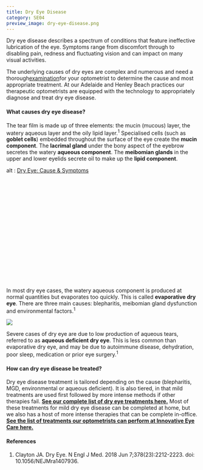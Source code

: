 ```yaml
---
title: Dry Eye Disease
category: SE04
preview_image: dry-eye-disease.png
---
```

<div class="employee-heading"> <p>

Dry eye disease describes a spectrum of conditions that feature ineffective lubrication of the eye. Symptoms range from discomfort through to disabling pain, redness and fluctuating vision and can impact on many visual activities.

The underlying causes of dry eyes are complex and numerous and need a thorough[examination](https://www.innovativeeyecare.com.au/what-we-do/eye-exam)for your optometrist to determine the cause and most appropriate treatment. At our Adelaide and Henley Beach practices our therapeutic optometrists are equipped with the technology to appropriately diagnose and treat dry eye disease.

</p></div>

#### What causes dry eye disease?

The tear film is made up of three elements: the mucin (mucous) layer, the watery aqueous layer and the oily lipid layer.<sup>1</sup> Specialised cells (such as **goblet cells**) embedded throughout the surface of the eye create the **mucin component**. The **lacrimal gland** under the bony aspect of the eyebrow secretes the watery **aqueous component**. The **meibomian glands** in the upper and lower eyelids secrete oil to make up the **lipid component**.

<div class="myWrapper" style="position: relative; padding-bottom: 56.25%; height: 0;"><!--\\\\\\\\\\\\\\\\\\\\\\[if IE]><iframe frameborder="0" type="text/html" src="https://2689-2347.captiv8online.com/animations/embed/one/dry-eye-cause-symptoms?player_width=100%&player_height=100%&site_company_language=34&autostart=false" width="100%" height="100%" style="position:absolute;top:0;left:0;width:100%;height:100%;"></iframe><!\\\\\\\\\\\\\\\\\\\\\\[endif]--><!--\\\\\\\\\\\\\\\\\\\\\\[if !IE]> <--><object data="https://2689-2347.captiv8online.com/animations/embed/one/dry-eye-cause-symptoms?player_width=100%&player_height=100%&site_company_language=34&autostart=false" type="text/html" width="100%" height="100%" style="position:absolute;top:0;left:0;width:100%;height:100%;">  alt : <a href="https://2689-2347.captiv8online.com/animations/embed/one/dry-eye-cause-symptoms?player_width=100%&player_height=100%&site_company_language=34&autostart=false">Dry Eye: Cause & Symptoms</a></object><!--> <!\\\\\\\\\\\\\\\\\\\\\\[endif]--></div>

<br>

In most dry eye cases, the watery aqueous component is produced at normal quantities but evaporates too quickly. This is called **evaporative dry eye**. There are three main causes: blepharitis, meibomian gland dysfunction and environmental factors.<sup>1</sup>

![](/uploads/dry-eye-causes.png)

Severe cases of dry eye are due to low production of aqueous tears, referred to as **aqueous deficient dry eye**. This is less common than evaporative dry eye, and may be due to autoimmune disease, dehydration, poor sleep, medication or prior eye surgery.<sup>1</sup>

#### How can dry eye disease be treated?

Dry eye disease treatment is tailored depending on the cause (blepharitis, MGD, environmental or aqueous deficient). It is also tiered, in that mild treatments are used first followed by more intense methods if other therapies fail. **[See our complete list of dry eye treatments here.](https://www.innovativeeyecare.com.au/what-we-do/treating-dry-eye-disease-step-by-step/)** Most of these treatments for mild dry eye disease can be completed at home, but we also has a host of more intense therapies that can be complete in-office. **[See the list of treatments our optometrists can perform at Innovative Eye Care here.](https://www.innovativeeyecare.com.au/what-we-do/in-office-treatments-for-dry-eye/)**

#### References

1. Clayton JA. Dry Eye. N Engl J Med. 2018 Jun 7;378(23):2212-2223. doi: 10.1056/NEJMra1407936.